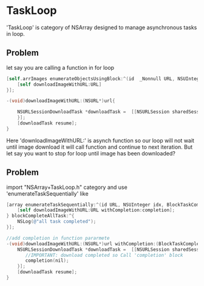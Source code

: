 # TaskLoop

'TaskLoop' is category of NSArray designed to manage asynchronous tasks in loop. 

## Problem
let say you are calling a function in for loop

```objective-c
[self.arrImages enumerateObjectsUsingBlock:^(id  _Nonnull URL, NSUInteger idx, BOOL * _Nonnull stop) {
	[self downloadImageWithURL:URL]
}];

-(void)downloadImageWithURL:(NSURL*)url{

    NSURLSessionDownloadTask *downloadTask =  [[NSURLSession sharedSession] downloadTaskWithURL:url completionHandler:^(NSURL * _Nullable location, NSURLResponse * _Nullable response, NSError * _Nullable error) {
    }];
    [downloadTask resume];
}
```

Here 'downloadImageWithURL:' is asynch function so our loop will not wait until image download it will call function and continue to next iteration. But let say you want to stop for loop until image has been downloaded?

## Problem
import "NSArray+TaskLoop.h" category and use 'enumerateTaskSequentially' like 

```objective-c
[array enumerateTaskSequentially:^(id URL, NSUInteger idx, BlockTaskCompletion completion) {
    [self downloadImageWithURL:URL withCompletion:completion];
} blockCompleteAllTask:^{
    NSLog(@"all task completed");
}];

//add completion in function pararmete
-(void)downloadImageWithURL:(NSURL*)url withCompletion:(BlockTaskCompletion)completion{
    NSURLSessionDownloadTask *downloadTask =  [[NSURLSession sharedSession] downloadTaskWithURL:url completionHandler:^(NSURL * _Nullable location, NSURLResponse * _Nullable response, NSError * _Nullable error) {
       //IMPORTANT: download completed so Call 'completion' block
       completion(nil);
    }];
    [downloadTask resume];
}
```
